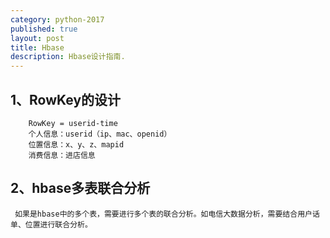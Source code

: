 ```yaml
---
category: python-2017
published: true
layout: post
title: Hbase
description: Hbase设计指南.
---
```


## 1、RowKey的设计
		RowKey = userid-time
		个人信息：userid（ip、mac、openid）
		位置信息：x、y、z、mapid
		消费信息：进店信息


## 2、hbase多表联合分析
	 如果是hbase中的多个表，需要进行多个表的联合分析。如电信大数据分析，需要结合用户话单、位置进行联合分析。





